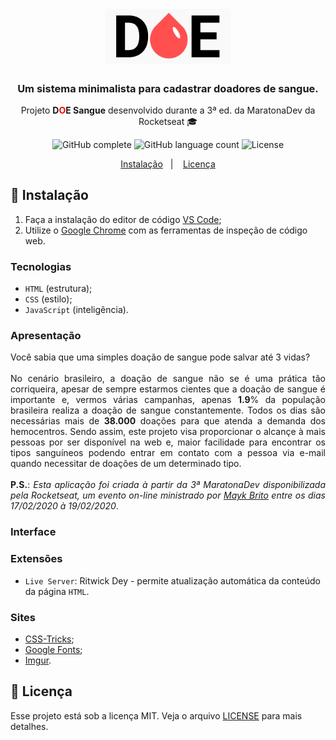 <h1 align="center">
	<img alt="Imagem de DOE" src="logo.png" width="200px" />
</h1>

<h3 align="center">
	Um sistema minimalista para cadastrar doadores de sangue.
</h3>

<p align="center">
	Projeto <b>D<span style="color: #ff0000">O</span>E Sangue</b> desenvolvido durante a 3ª ed. da MaratonaDev da Rocketseat 🎓
</p>

<p align="center">
	<img alt="GitHub complete" src="https://img.shields.io/badge/MaratonaDev-done-green?logo=data:image/png;base64,iVBORw0KGgoAAAANSUhEUgAAABAAAAAQCAMAAAAoLQ9TAAAALVBMVEVHcExxWsF0XMJzXMJxWcFsUsD///9jRrzY0u6Xh9Gsn9n39fyMecy0qd2bjNJWBT0WAAAABHRSTlMA2Do606wF2QAAAGlJREFUGJVdj1cWwCAIBLEsRU3uf9xobDH8+GZwUYi8i6ucJwrxKE+7D0G9Q4vlYqtmCSjndr4CgCgzlyFgfKfKCVO0LrPKjmiqMxGXkJwNnXskqWG+1oSM+BSwD8f29YLNjvx/OQrn+g99oQSoNmt3PgAAAABJRU5ErkJggg==">
	</img>
	<img alt="GitHub language count" src="https://img.shields.io/github/languages/count/MuriloChaves/rocketseat-maratonaDev-3?color=%2304D361">
	</img>
	<img alt="License" src="https://img.shields.io/badge/license-MIT-%2304D361">
	</img>
</p>

<p align="center">
	<a href="#rocket-instalação">Instalação</a>&nbsp;&nbsp;&nbsp;|&nbsp;&nbsp;&nbsp;
	<a href="#memo-licença">Licença</a>
</p>

## :rocket: Instalação

1. Faça a instalação do editor de código [VS Code](https://code.visualstudio.com);
2. Utilize o [Google Chrome](https://www.google.com/intl/pt-BR/chrome/) com as ferramentas de inspeção de código web.

### Tecnologias

* `HTML` (estrutura);
* `CSS` (estilo);
* `JavaScript` (inteligência).

### Apresentação

<p align="justify">
	Você sabia que uma simples doação de sangue pode salvar até 3 vidas?
	<br/><br/>
	No cenário brasileiro, a doação de sangue não se é uma prática tão corriqueira, apesar de sempre estarmos cientes que a doação de sangue é importante e, vermos várias campanhas, apenas <b>1.9</b>% da população brasileira realiza a doação de sangue constantemente. Todos os dias são necessárias mais de <b>38.000</b> doações para que atenda a demanda dos hemocentros. Sendo assim, este projeto visa proporcionar o alcançe à mais pessoas por ser disponível na web e, maior facilidade para encontrar os tipos sanguíneos podendo entrar em contato com a pessoa via e-mail quando necessitar de doações de um determinado tipo.
	<br/><br/>
	<b>P.S.</b>: <i>Esta aplicação foi criada à partir da 3ª MaratonaDev disponibilizada pela Rocketseat, um evento on-line ministrado por <a href="https://github.com/maykbrito">Mayk Brito</a> entre os dias 17/02/2020 à 19/02/2020</i>.
<p>

### Interface

### Extensões

* `Live Server`: Ritwick Dey - permite atualização automática da conteúdo da página `HTML`.

### Sites

* [CSS-Tricks](https://css-tricks.com);
* [Google Fonts](https://fonts.google.com/);
* [Imgur](https://imgur.com/).

## :memo: Licença

Esse projeto está sob a licença MIT. Veja o arquivo [LICENSE](LICENSE.md) para mais detalhes.